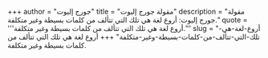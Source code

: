 +++
author = "جورج إليوت"
title = "مقولة جورج إليوت"
description = "مقولة جورج إليوت: أروع لغة هي تلك التي تتألف من كلمات بسيطة وغير متكلفة."
quote = '''أروع لغة هي تلك التي تتألف من كلمات بسيطة وغير متكلفة.'''
slug = "أروع-لغة-هي-تلك-التي-تتألف-من-كلمات-بسيطة-وغير-متكلفة"
+++
أروع لغة هي تلك التي تتألف من كلمات بسيطة وغير متكلفة.
